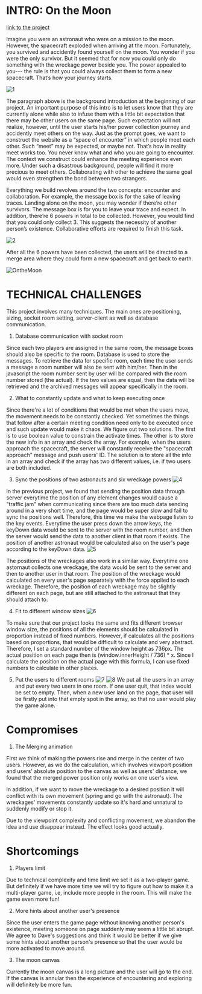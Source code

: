 # INTRO: On the Moon
[link to the project](https://on-the-moon.glitch.me/)

Imagine you were an astronaut who were on a mission to the moon. However, the spacecraft exploded when arriving at the moon. Fortunately, you survived and accidently found yourself on the moon. You wonder if you were the only survivor. But it seemed that for now you could only do something with the wreckage power beside you. The power appealed to you--- the rule is that you could always collect them to form a new spacecraft. That’s how your journey starts.

![1](1.png)

The paragraph above is the background introduction at the beginning of our project. An important purpose of this intro is to let users know that they are currently alone while also to infuse them with a little bit expectation that there may be other users on the same page. Such expectation will not realize, however, until the user starts his/her power collection journey and accidently meet others on the way. Just as the prompt goes, we want to construct the website as a “space of encounter” in which people meet each other. Such “meet” may be expected, or maybe not. That’s how in reality meet works too. You never know what and who you are going to encounter. The context we construct could enhance the meeting experience even more. Under such a disastrous background, people will find it more precious to meet others. Collaborating with other to achieve the same goal would even strengthen the bond between two strangers.  

Everything we build revolves around the two concepts: encounter and collaboration. For example, the message box is for the sake of leaving traces. Landing alone on the moon, you may wonder if there’re other survivors. The message box is for you to leave your trace and expect. In addition, there’re 6 powers in total to be collected. However, you would find that you could only collect 3. This suggests the necessity of another person’s existence. Collaborative efforts are required to finish this task.

![2](2.png)  

After all the 6 powers have been collected, the users will be directed to a merge area where they could form a new spacecraft and get back to earth.

![OntheMoon](OntheMoon.gif)

# TECHNICAL CHALLENGES
This project involves many techniques. The main ones are positioning, sizing, socket room setting, server-client as well as database communication.

1. Database communication with socket room

Since each two players are assigned in the same room, the message boxes should also be specific to the room. Database is used to store the messages. To retrieve the data for specific room, each time the user sends a message a room number will also be sent with him/her. Then in the javascript the room number sent by user will be compared with the room number stored (the actual). If the two values are equal, then the data will be retrieved and the archived messages will appear specifically in the room.

2. What to constantly update and what to keep executing once

Since there're a lot of conditions that would be met when the users move, the movement needs to be constantly checked. Yet sometimes the things that follow after a certain meeting condition need only to be executed once and such update would make it chaos. We figure out two solutions. The first is to use boolean value to constrain the activate times. The other is to store the new info in an array and check the array. For example, when the users approach the spacecraft, the server will constantly receive the "spacecraft approach" message and push users' ID. The solution is to store all the info in an array and check if the array has two different values, i.e. if two users are both included.

3. Sync the positions of two astronauts and six wreckage powers
![4](4.png)

In the previous project, we found that sending the position data through server everytime the position of any element changes would cause a "traffic jam" when communicating since there are too much data sending around in a very short time, and the page would be super slow and fail to sync the positions well. Therefore, this time we make the webpage listen to the key events. Everytime the user press down the arrow keys, the keyDown data would be sent to the server with the room number, and then the server would send the data to another client in that room if exists. The position of another astronaut would be calculated also on the user's page according to the keyDown data.
![5](5.jpg)

The positions of the wreckages also work in a similar way. Everytime one astornaut collects one wreckage, the data would be sent to the server and then to another user in that room. The position of the wreckage would calculated on every user's page separately with the force applied to each wreckage. Therefore, the position of each wreckage may be slightly different on each page, but are still attached to the astronaut that they should attach to.

4. Fit to different window sizes
![6](6.jpg)

To make sure that our project looks the same and fits different browser window size, the positions of all the elements should be calculated in proportion instead of fixed numbers. However, if calculates all the positions based on proportions, that would be difficult to calculate and very abstract. Therefore, I set a standard number of the window height as 736px. The actual position on each page then is (window.innerHeight / 736) * x. Since I calculate the position on the actual page with this formula, I can use fixed numbers to calculate in other places.

5. Put the users to different rooms
![7](7.jpg)
![8](8.jpg)
We put all the users in an array and put every two users in one room. If one user quit, that index would be set to empty. Then, when a new user land on the page, that user will be firstly put into that empty spot in the array, so that no user would play the game alone.


# Compromises
1. The Merging animation

First we think of making the powers rise and merge in the center of two users. However, as we do the calculation, which involves viewport position and users' absolute position to the canvas as well as users' distance, we found that the merged power position only works on one user's view.

In addition, if we want to move the wreckage to a desired position it will conflict with its own movement (spring and go with the astronaut). The wreckages' movements constantly update so it's hard and unnatural to suddenly modify or stop it.

Due to the viewpoint complexity and conflicting movement, we abandon the idea and use disappear instead. The effect looks good actually.

# Shortcomings
1. Players limit

Due to technical complexity and time limit we set it as a two-player game. But definitely if we have more time we will try to figure out how to make it a multi-player game, i.e, include more people in the room. This will make the game even more fun!

2. More hints about another user's presence

Since the user enters the game page without knowing another person's existence, meeting someone on page suddenly may seem a little bit abrupt. We agree to Dave's suggestions and think it would be better if we give some hints about another person's presence so that the user would be more activated to move around.

3. The moon canvas

Currently the moon canvas is a long picture and the user will go to the end. If the canvas is annular then the experience of encountering and exploring will definitely be more fun.
